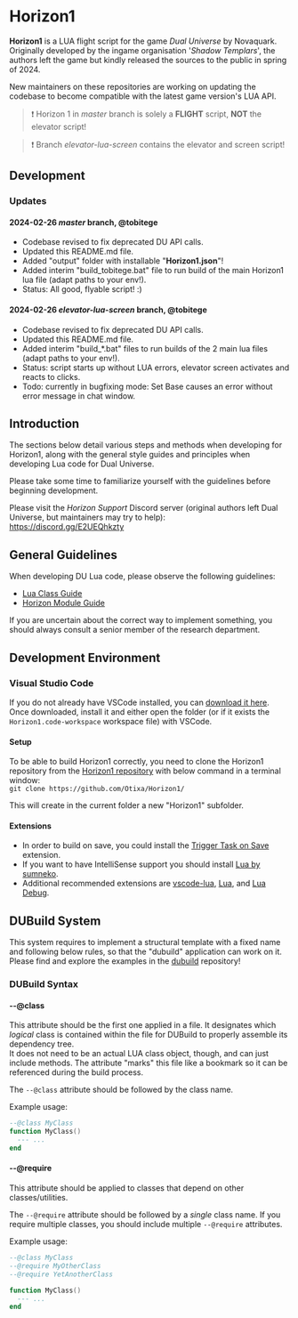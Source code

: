 # Horizon1

**Horizon1** is a LUA flight script for the game *Dual Universe* by Novaquark.  
Originally developed by the ingame organisation '*Shadow Templars*', the authors left the game but kindly
released the sources to the public in spring of 2024.

New maintainers on these repositories are working on updating the codebase to become compatible with the latest game version's LUA API.

> ❗ Horizon 1 in *master* branch is solely a **FLIGHT** script, **NOT** the elevator script!

> ❗ Branch *elevator-lua-screen* contains the elevator and screen script!

## Development

### Updates

#### 2024-02-26 *master* branch, @tobitege

* Codebase revised to fix deprecated DU API calls.
* Updated this README.md file.
* Added "output" folder with installable "**Horizon1.json**"!
* Added interim "build_tobitege.bat" file to run build of the main Horizon1 lua file (adapt paths to your env!).
* Status: All good, flyable script! :)

#### 2024-02-26 *elevator-lua-screen* branch, @tobitege

* Codebase revised to fix deprecated DU API calls.
* Updated this README.md file.
* Added interim "build_\*.bat" files to run builds of the 2 main lua files (adapt paths to your env!).
* Status: script starts up without LUA errors, elevator screen activates and reacts to clicks.
* Todo: currently in bugfixing mode: Set Base causes an error without error message in chat window.

## Introduction

The sections below detail various steps and methods when developing for Horizon1, along with the general style guides and principles when developing Lua code for Dual Universe.

Please take some time to familiarize yourself with the guidelines before beginning development.

Please visit the *Horizon Support* Discord server (original authors left Dual Universe, but maintainers may try to help):  
https://discord.gg/E2UEQhkzty

## General Guidelines

When developing DU Lua code, please observe the following guidelines:

- [Lua Class Guide](Class-Guidelines)
- [Horizon Module Guide](HorizonModule-Guidelines)

If you are uncertain about the correct way to implement something, you should always consult a senior member of the research department.

## Development Environment

### Visual Studio Code

If you do not already have VSCode installed, you can [download it here](https://code.visualstudio.com/download). Once downloaded, install it and either open the folder (or if it exists the `Horizon1.code-workspace` workspace file) with VSCode.

#### Setup

To be able to build Horizon1 correctly, you need to clone the Horizon1 repository from the [Horizon1 repository](https://github.com/Otixa/Horizon1/) with below command in a terminal window:  
`git clone https://github.com/Otixa/Horizon1/`

This will create in the current folder a new "Horizon1" subfolder.  

#### Extensions

* In order to build on save, you could install the [Trigger Task on Save](https://marketplace.visualstudio.com/items?itemName=Gruntfuggly.triggertaskonsave) extension.  
* If you want to have IntelliSense support you should install [Lua by sumneko](https://marketplace.visualstudio.com/items?itemName=sumneko.lua).  
* Additional recommended extensions are [vscode-lua](https://marketplace.visualstudio.com/items?itemName=trixnz.vscode-lua), [Lua](https://marketplace.visualstudio.com/items?itemName=keyring.Lua), and [Lua Debug](https://marketplace.visualstudio.com/items?itemName=actboy168.lua-debug).

## DUBuild System

This system requires to implement a structural template with a fixed name and following below rules, so that the "dubuild" application can work on it.
Please find and explore the examples in the [dubuild](https://github.com/Otixa/dubuild) repository!

### DUBuild Syntax

#### --@class

This attribute should be the first one applied in a file. It designates which *logical* class is contained within the file for DUBuild to properly assemble its dependency tree.  
It does not need to be an actual LUA class object, though, and can just include methods. The attribute "marks" this file like a bookmark so it can be referenced during the build process.

The `--@class` attribute should be followed by the class name.

Example usage:

```lua
--@class MyClass
function MyClass()
  --- ...
end
```

#### --@require

This attribute should be applied to classes that depend on other classes/utilities.

The `--@require` attribute should be followed by a _single_ class name. If you require multiple classes, you should include multiple `--@require` attributes.

Example usage:

```lua
--@class MyClass
--@require MyOtherClass
--@require YetAnotherClass

function MyClass()
  --- ...
end
```
